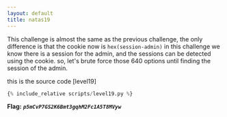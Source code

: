 ```yaml
---
layout: default
title: natas19
---
```




This challenge is almost the same as the previous challenge, the only difference is that the cookie now is `hex(session-admin)`
in this challenge we know there is a session for the admin, and the sessions can be detected using the cookie. so, let's brute force those 640 options until finding the session of the admin.

this is the source code [level19]
```python
{% include_relative scripts/level19.py %}
```



**Flag:** ***`p5mCvP7GS2K6Bmt3gqhM2Fc1A5T8MVyw`*** 
